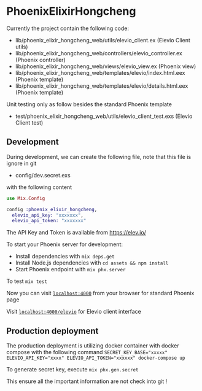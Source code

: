 # PhoenixElixirHongcheng

Currently the project contain the following code:

  * lib/phoenix_elixir_hongcheng_web/utils/elevio_client.ex (Elevio Client utils)
  * lib/phoenix_elixir_hongcheng_web/controllers/elevio_controller.ex (Phoenix controller)
  * lib/phoenix_elixir_hongcheng_web/views/elevio_view.ex (Phoenix view)
  * lib/phoenix_elixir_hongcheng_web/templates/elevio/index.html.eex (Phoenix template)
  * lib/phoenix_elixir_hongcheng_web/templates/elevio/details.html.eex (Phoenix template)

Unit testing only as follow besides the standard Phoenix template

  * test/phoenix_elixir_hongcheng_web/utils/elevio_client_test.exs (Elevio Client test)

## Development

During development, we can create the following file, note that this file is ignore in git

  * config/dev.secret.exs

with the following content
```exs
use Mix.Config

config :phoenix_elixir_hongcheng,
  elevio_api_key: "xxxxxxx",
  elevio_api_token: "xxxxxxx"
```
The API Key and Token is available from https://elev.io/

To start your Phoenix server for development:

  * Install dependencies with `mix deps.get`
  * Install Node.js dependencies with `cd assets && npm install`
  * Start Phoenix endpoint with `mix phx.server`

To test `mix test`

Now you can visit [`localhost:4000`](http://localhost:4000) from your browser for standard Phoenix page

Visit [`localhost:4000/elevio`](http://localhost:4000/elevio) for Elevio client interface

## Production deployment

The production deployment is utilizing docker container with docker compose with the following command
  `SECRET_KEY_BASE="xxxxx" ELEVIO_API_KEY="xxxx" ELEVIO_API_TOKEN="xxxxxx" docker-compose up`

To generate secret key, execute
  `mix phx.gen.secret`

This ensure all the important information are not check into git !